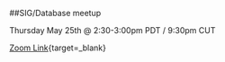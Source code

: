 ##SIG/Database meetup 


Thursday May 25th @ 2:30-3:00pm PDT / 9:30pm CUT

[Zoom Link](https://VMware.zoom.us/j/6505560446?pwd=SHJIT2ZLZWx1Rkc3TGwrbEIzemkyUT09){target=_blank}     

